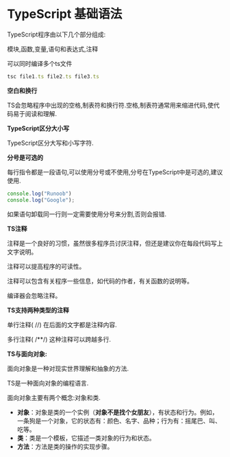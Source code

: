 # TypeScript 基础语法

TypeScript程序由以下几个部分组成:

模块,函数,变量,语句和表达式,注释

可以同时编译多个ts文件

```ts
tsc file1.ts file2.ts file3.ts
```

**空白和换行**

TS会忽略程序中出现的空格,制表符和换行符.空格,制表符通常用来缩进代码,使代码易于阅读和理解.

**TypeScript区分大小写**

TypeScript区分大写和小写字符.

**分号是可选的**

每行指令都是一段语句,可以使用分号或不使用,分号在TypeScript中是可选的,建议使用.

```typescript
console.log("Runoob")
console.log("Google");
```

如果语句卸载同一行则一定需要使用分号来分割,否则会报错.

**TS注释**

注释是一个良好的习惯，虽然很多程序员讨厌注释，但还是建议你在每段代码写上文字说明。

注释可以提高程序的可读性。

注释可以包含有关程序一些信息，如代码的作者，有关函数的说明等。

编译器会忽略注释。

**TS支持两种类型的注释**

单行注释( //) 在后面的文字都是注释内容.

多行注释( /**/)  这种注释可以跨越多行.

**TS与面向对象:**

面向对象是一种对现实世界理解和抽象的方法.

TS是一种面向对象的编程语言.

面向对象主要有两个概念:对象和类.

- **对象**：对象是类的一个实例（**对象不是找个女朋友**），有状态和行为。例如，一条狗是一个对象，它的状态有：颜色、名字、品种；行为有：摇尾巴、叫、吃等。
- **类**：类是一个模板，它描述一类对象的行为和状态。
- **方法**：方法是类的操作的实现步骤。

